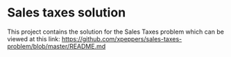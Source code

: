 # Sales taxes solution
This project contains the solution for the Sales Taxes problem which can be viewed at this link: https://github.com/xpeppers/sales-taxes-problem/blob/master/README.md